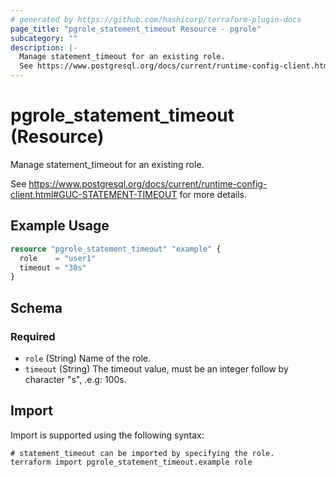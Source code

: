 ```yaml
---
# generated by https://github.com/hashicorp/terraform-plugin-docs
page_title: "pgrole_statement_timeout Resource - pgrole"
subcategory: ""
description: |-
  Manage statement_timeout for an existing role.
  See https://www.postgresql.org/docs/current/runtime-config-client.html#GUC-STATEMENT-TIMEOUT for more details.
---
```


# pgrole_statement_timeout (Resource)

Manage statement_timeout for an existing role.

See https://www.postgresql.org/docs/current/runtime-config-client.html#GUC-STATEMENT-TIMEOUT for more details.

## Example Usage

```terraform
resource "pgrole_statement_timeout" "example" {
  role    = "user1"
  timeout = "30s"
}
```

<!-- schema generated by tfplugindocs -->
## Schema

### Required

- `role` (String) Name of the role.
- `timeout` (String) The timeout value, must be an integer follow by character "s", .e.g: 100s.

## Import

Import is supported using the following syntax:

```shell
# statement_timeout can be imported by specifying the role.
terraform import pgrole_statement_timeout.example role
```
